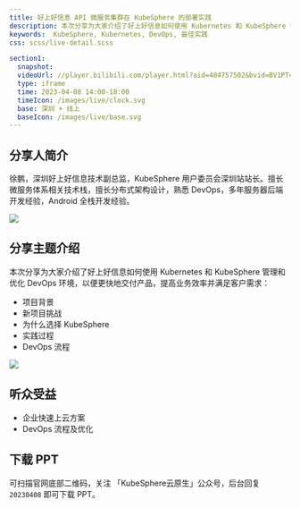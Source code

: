 ```yaml
---
title: 好上好信息 API 微服务集群在 KubeSphere 的部署实践
description: 本次分享为大家介绍了好上好信息如何使用 Kubernetes 和 KubeSphere 管理和优化 DevOps 环境，以便更快地交付产品，提高业务效率并满足客户需求。
keywords:  KubeSphere, Kubernetes, DevOps, 最佳实践
css: scss/live-detail.scss

section1:
  snapshot: 
  videoUrl: //player.bilibili.com/player.html?aid=484757502&bvid=BV1PT411W7wx&cid=1091048631&page=1&high_quality=1
  type: iframe
  time: 2023-04-08 14:00-18:00
  timeIcon: /images/live/clock.svg
  base: 深圳 + 线上
  baseIcon: /images/live/base.svg
---
```


## 分享人简介

徐鹏，深圳好上好信息技术副总监，KubeSphere 用户委员会深圳站站长。擅长微服务体系相关技术栈，擅长分布式架构设计，熟悉 DevOps，多年服务器后端开发经验，Android 全栈开发经验。

![](https://pek3b.qingstor.com/kubesphere-community/images/kubesphere-meetup-shenzhen-20230408-xupeng.jpeg)

## 分享主题介绍

本次分享为大家介绍了好上好信息如何使用 Kubernetes 和 KubeSphere 管理和优化 DevOps 环境，以便更快地交付产品，提高业务效率并满足客户需求：

- 项目背景
- 新项目挑战
- 为什么选择 KubeSphere
- 实践过程
- DevOps 流程

![](https://pek3b.qingstor.com/kubesphere-community/images/kubesphere-meetup-shenzhen-xupeng.png)

## 听众受益

- 企业快速上云方案
- DevOps 流程及优化

## 下载 PPT

可扫描官网底部二维码，关注 「KubeSphere云原生」公众号，后台回复 `20230408` 即可下载 PPT。
